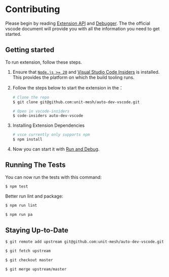 # Contributing

Please begin by reading [Extension API](https://code.visualstudio.com/api) and [Debugger](https://code.visualstudio.com/docs/editor/debugging). The the official vscode document will provide you with all the information you need to get started.

## Getting started

To run extension, follow these steps.

1. Ensure that [`Node.js >= 20`](https://nodejs.org/zh-cn/) and [Visual Studio Code Insiders](https://code.visualstudio.com/insiders/) is installed. This provides the platform on which the build tooling runs.
2. Follow the steps below to start the extension in the：

    ```sh
    # Clone the repo
    $ git clone git@github.com:unit-mesh/auto-dev-vscode.git

    # Open in vscode-insiders
    $ code-insiders auto-dev-vscode
    ```

3. Installing Extension Dependencies

    ```sh
    # vsce currently only supports npm
    $ npm install
    ```

4. Now you can start it with [Run and Debug](https://code.visualstudio.com/docs/editor/debugging).

## Running The Tests

You can now run the tests with this command:

```sh
$ npm test
```

Better run lint and package:

```sh
$ npm run lint

$ npm run pa
```

## Staying Up-to-Date

```sh
$ git remote add upstream git@github.com:unit-mesh/auto-dev-vscode.git

$ git fetch upstream

$ git checkout master

$ git merge upstream/master
```
